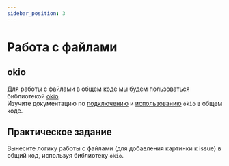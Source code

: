 ```yaml
---
sidebar_position: 3
---
```


# Работа с файлами

## okio

Для работы с файлами в общем коде мы будем пользоваться библиотекой [okio](https://square.github.io/okio/).  
Изучите документацию по [подключению](https://square.github.io/okio/multiplatform/#gradle-configuration) и [использованию](https://square.github.io/okio/file_system/) `okio` в общем коде.

## Практическое задание
Вынесите логику работы с файлами (для добавления картинки к issue) в общий код, используя библиотеку `okio`.
